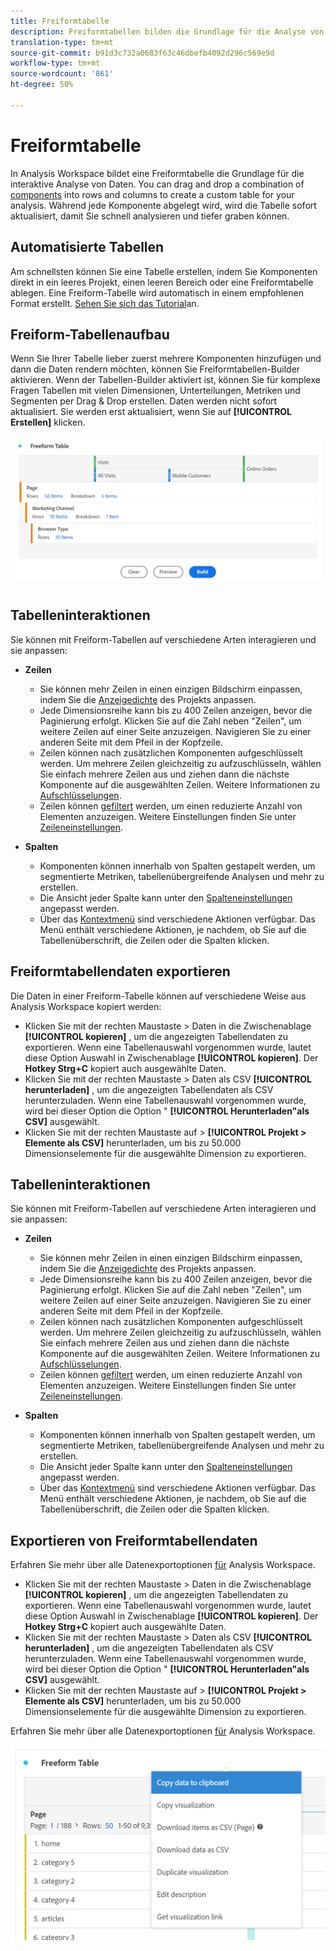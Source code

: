 ```yaml
---
title: Freiformtabelle
description: Freiformtabellen bilden die Grundlage für die Analyse von Daten in Workspace
translation-type: tm+mt
source-git-commit: b91d3c732a0683f63c46dbefb4092d296c569e9d
workflow-type: tm+mt
source-wordcount: '861'
ht-degree: 50%

---
```



# Freiformtabelle

In Analysis Workspace bildet eine Freiformtabelle die Grundlage für die interaktive Analyse von Daten. You can drag and drop a combination of [components](https://docs.adobe.com/content/help/de-DE/analytics/analyze/analysis-workspace/components/analysis-workspace-components.html) into rows and columns to create a custom table for your analysis. Während jede Komponente abgelegt wird, wird die Tabelle sofort aktualisiert, damit Sie schnell analysieren und tiefer graben können.

## Automatisierte Tabellen

Am schnellsten können Sie eine Tabelle erstellen, indem Sie Komponenten direkt in ein leeres Projekt, einen leeren Bereich oder eine Freiformtabelle ablegen. Eine Freiform-Tabelle wird automatisch in einem empfohlenen Format erstellt. [Sehen Sie sich das Tutorial](https://experienceleague.adobe.com/docs/analytics-learn/tutorials/analysis-workspace/building-freeform-tables/auto-build-freeform-tables-in-analysis-workspace.html)an.

## Freiform-Tabellenaufbau

Wenn Sie Ihrer Tabelle lieber zuerst mehrere Komponenten hinzufügen und dann die Daten rendern möchten, können Sie Freiformtabellen-Builder aktivieren. Wenn der Tabellen-Builder aktiviert ist, können Sie für komplexe Fragen Tabellen mit vielen Dimensionen, Unterteilungen, Metriken und Segmenten per Drag &amp; Drop erstellen. Daten werden nicht sofort aktualisiert. Sie werden erst aktualisiert, wenn Sie auf **[!UICONTROL Erstellen]** klicken.

![](assets/table-builder.png)

## Tabelleninteraktionen

Sie können mit Freiform-Tabellen auf verschiedene Arten interagieren und sie anpassen:

* **Zeilen**
   * Sie können mehr Zeilen in einen einzigen Bildschirm einpassen, indem Sie die [Anzeigedichte](https://docs.adobe.com/content/help/de-DE/analytics/analyze/analysis-workspace/build-workspace-project/view-density.html) des Projekts anpassen.
   * Jede Dimensionsreihe kann bis zu 400 Zeilen anzeigen, bevor die Paginierung erfolgt. Klicken Sie auf die Zahl neben &quot;Zeilen&quot;, um weitere Zeilen auf einer Seite anzuzeigen. Navigieren Sie zu einer anderen Seite mit dem Pfeil in der Kopfzeile.
   * Zeilen können nach zusätzlichen Komponenten aufgeschlüsselt werden. Um mehrere Zeilen gleichzeitig zu aufzuschlüsseln, wählen Sie einfach mehrere Zeilen aus und ziehen dann die nächste Komponente auf die ausgewählten Zeilen. Weitere Informationen zu [Aufschlüsselungen](https://docs.adobe.com/content/help/de-DE/analytics/analyze/analysis-workspace/components/dimensions/t-breakdown-fa.html).
   * Zeilen können [gefiltert](https://experienceleague.adobe.com/docs/analytics/analyze/analysis-workspace/visualizations/freeform-table/pagination-filtering-sorting.html?lang=de-DE) werden, um einen reduzierte Anzahl von Elementen anzuzeigen. Weitere Einstellungen finden Sie unter [Zeileneinstellungen](https://docs.adobe.com/content/help/en/analytics/analyze/analysis-workspace/visualizations/freeform-table/column-row-settings/table-settings.html).

* **Spalten**
   * Komponenten können innerhalb von Spalten gestapelt werden, um segmentierte Metriken, tabellenübergreifende Analysen und mehr zu erstellen.
   * Die Ansicht jeder Spalte kann unter den [Spalteneinstellungen](https://docs.adobe.com/content/help/de-DE/analytics/analyze/analysis-workspace/build-workspace-project/column-row-settings/column-settings.html) angepasst werden.
   * Über das [Kontextmenü](https://docs.adobe.com/content/help/en/analytics-learn/tutorials/analysis-workspace/building-freeform-tables/using-the-right-click-menu.html) sind verschiedene Aktionen verfügbar. Das Menü enthält verschiedene Aktionen, je nachdem, ob Sie auf die Tabellenüberschrift, die Zeilen oder die Spalten klicken.

## Freiformtabellendaten exportieren

Die Daten in einer Freiform-Tabelle können auf verschiedene Weise aus Analysis Workspace kopiert werden:

* Klicken Sie mit der rechten Maustaste > Daten in die Zwischenablage **[!UICONTROL kopieren]** , um die angezeigten Tabellendaten zu exportieren. Wenn eine Tabellenauswahl vorgenommen wurde, lautet diese Option Auswahl in Zwischenablage **[!UICONTROL kopieren]**. Der **Hotkey Strg+C** kopiert auch ausgewählte Daten.
* Klicken Sie mit der rechten Maustaste > Daten als CSV **[!UICONTROL herunterladen]** , um die angezeigten Tabellendaten als CSV herunterzuladen. Wenn eine Tabellenauswahl vorgenommen wurde, wird bei dieser Option die Option &quot; **[!UICONTROL Herunterladen&quot;als CSV]** ausgewählt.
* Klicken Sie mit der rechten Maustaste auf > **[!UICONTROL Projekt > Elemente als CSV]** herunterladen, um bis zu 50.000 Dimensionselemente für die ausgewählte Dimension zu exportieren.

## Tabelleninteraktionen

Sie können mit Freiform-Tabellen auf verschiedene Arten interagieren und sie anpassen:

* **Zeilen**
   * Sie können mehr Zeilen in einen einzigen Bildschirm einpassen, indem Sie die [Anzeigedichte](https://docs.adobe.com/content/help/de-DE/analytics/analyze/analysis-workspace/build-workspace-project/view-density.html) des Projekts anpassen.
   * Jede Dimensionsreihe kann bis zu 400 Zeilen anzeigen, bevor die Paginierung erfolgt. Klicken Sie auf die Zahl neben &quot;Zeilen&quot;, um weitere Zeilen auf einer Seite anzuzeigen. Navigieren Sie zu einer anderen Seite mit dem Pfeil in der Kopfzeile.
   * Zeilen können nach zusätzlichen Komponenten aufgeschlüsselt werden. Um mehrere Zeilen gleichzeitig zu aufzuschlüsseln, wählen Sie einfach mehrere Zeilen aus und ziehen dann die nächste Komponente auf die ausgewählten Zeilen. Weitere Informationen zu [Aufschlüsselungen](https://docs.adobe.com/content/help/de-DE/analytics/analyze/analysis-workspace/components/dimensions/t-breakdown-fa.html).
   * Zeilen können [gefiltert](https://experienceleague.adobe.com/docs/analytics/analyze/analysis-workspace/visualizations/freeform-table/pagination-filtering-sorting.html?lang=de-DE) werden, um einen reduzierte Anzahl von Elementen anzuzeigen. Weitere Einstellungen finden Sie unter [Zeileneinstellungen](https://docs.adobe.com/content/help/en/analytics/analyze/analysis-workspace/visualizations/freeform-table/column-row-settings/table-settings.html).

* **Spalten**
   * Komponenten können innerhalb von Spalten gestapelt werden, um segmentierte Metriken, tabellenübergreifende Analysen und mehr zu erstellen.
   * Die Ansicht jeder Spalte kann unter den [Spalteneinstellungen](https://docs.adobe.com/content/help/de-DE/analytics/analyze/analysis-workspace/build-workspace-project/column-row-settings/column-settings.html) angepasst werden.
   * Über das [Kontextmenü](https://docs.adobe.com/content/help/en/analytics-learn/tutorials/analysis-workspace/building-freeform-tables/using-the-right-click-menu.html) sind verschiedene Aktionen verfügbar. Das Menü enthält verschiedene Aktionen, je nachdem, ob Sie auf die Tabellenüberschrift, die Zeilen oder die Spalten klicken.

## Exportieren von Freiformtabellendaten


Erfahren Sie mehr über alle Datenexportoptionen [für](https://experienceleague.adobe.com/docs/analytics/analyze/analysis-workspace/curate-share/download-send.html) Analysis Workspace.

* Klicken Sie mit der rechten Maustaste > Daten in die Zwischenablage **[!UICONTROL kopieren]** , um die angezeigten Tabellendaten zu exportieren. Wenn eine Tabellenauswahl vorgenommen wurde, lautet diese Option Auswahl in Zwischenablage **[!UICONTROL kopieren]**. Der **Hotkey Strg+C** kopiert auch ausgewählte Daten.
* Klicken Sie mit der rechten Maustaste > Daten als CSV **[!UICONTROL herunterladen]** , um die angezeigten Tabellendaten als CSV herunterzuladen. Wenn eine Tabellenauswahl vorgenommen wurde, wird bei dieser Option die Option &quot; **[!UICONTROL Herunterladen&quot;als CSV]** ausgewählt.
* Klicken Sie mit der rechten Maustaste auf > **[!UICONTROL Projekt > Elemente als CSV]** herunterladen, um bis zu 50.000 Dimensionselemente für die ausgewählte Dimension zu exportieren.

Erfahren Sie mehr über alle Datenexportoptionen [für](https://experienceleague.adobe.com/docs/analytics/analyze/analysis-workspace/curate-share/download-send.html) Analysis Workspace.

![](assets/export-options.png)
